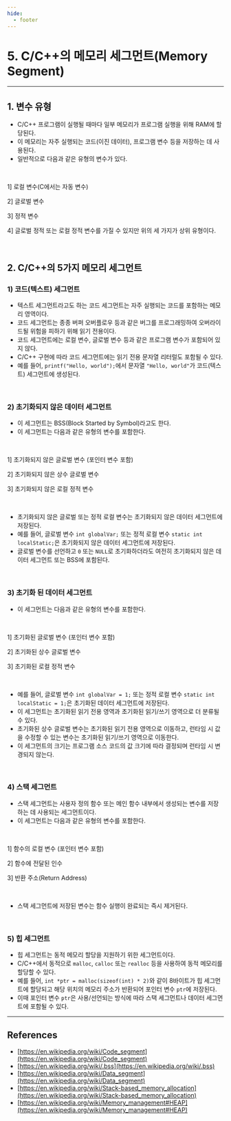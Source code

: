 ```yaml
---
hide:
  - footer
---
```


# 5. C/C++의 메모리 세그먼트(Memory Segment)

---

## 1. 변수 유형

- C/C++ 프로그램이 실행될 때마다 일부 메모리가 프로그램 실행을 위해 RAM에 할당된다.
- 이 메모리는 자주 실행되는 코드(이진 데이터), 프로그램 변수 등을 저장하는 데 사용된다.
- 일반적으로 다음과 같은 유형의 변수가 있다.

<br/>

1] 로컬 변수(C에서는 자동 변수)

2] 글로벌 변수

3] 정적 변수

4] 글로벌 정적 또는 로컬 정적 변수를 가질 수 있지만 위의 세 가지가 상위 유형이다.

<br/>

## 2. C/C++의 5가지 메모리 세그먼트

### 1) 코드(텍스트) 세그먼트

- 텍스트 세그먼트라고도 하는 코드 세그먼트는 자주 실행되는 코드를 포함하는 메모리 영역이다.
- 코드 세그먼트는 종종 버퍼 오버플로우 등과 같은 버그를 프로그래밍하여 오버라이드될 위험을 피하기 위해 읽기 전용이다.
- 코드 세그먼트에는 로컬 변수, 글로벌 변수 등과 같은 프로그램 변수가 포함되어 있지 않다.
- C/C++ 구현에 따라 코드 세그먼트에는 읽기 전용 문자열 리터럴도 포함될 수 있다.
- 예를 들어, `printf("Hello, world");`에서 문자열 `"Hello, world"`가 코드(텍스트) 세그먼트에 생성된다.

<br/>

### 2) 초기화되지 않은 데이터 세그먼트

- 이 세그먼트는 BSS(Block Started by Symbol)라고도 한다.
- 이 세그먼트는 다음과 같은 유형의 변수를 포함한다.

<br/>

1] 초기화되지 않은 글로벌 변수 (포인터 변수 포함)

2] 초기화되지 않은 상수 글로벌 변수

3] 초기화되지 않은 로컬 정적 변수

<br/>

- 초기화되지 않은 글로벌 또는 정적 로컬 변수는 초기화되지 않은 데이터 세그먼트에 저장된다.
- 예를 들어, 글로벌 변수 `int globalVar;` 또는 정적 로컬 변수 `static int localStatic;`은 초기화되지 않은 데이터 세그먼트에 저장된다.
- 글로벌 변수를 선언하고 `0` 또는 `NULL`로 초기화하더라도 여전히 초기화되지 않은 데이터 세그먼트 또는 BSS에 포함된다.

<br/>

### 3) 초기화 된 데이터 세그먼트

- 이 세그먼트는 다음과 같은 유형의 변수를 포함한다.

<br/>

1] 초기화된 글로벌 변수 (포인터 변수 포함)

2] 초기화된 상수 글로벌 변수

3] 초기화된 로컬 정적 변수

<br/>

- 예를 들어, 글로벌 변수 `int globalVar = 1;` 또는 정적 로컬 변수 `static int localStatic = 1;`은 초기화된 데이터 세그먼트에 저장된다.
- 이 세그먼트는 초기화된 읽기 전용 영역과 초기화된 읽기/쓰기 영역으로 더 분류될 수 있다.
- 초기화된 상수 글로벌 변수는 초기화된 읽기 전용 영역으로 이동하고, 런타임 시 값을 수정할 수 있는 변수는 초기화된 읽기/쓰기 영역으로 이동한다.
- 이 세그먼트의 크기는 프로그램 소스 코드의 값 크기에 따라 결정되며 런타임 시 변경되지 않는다.

<br/>

### 4) 스택 세그먼트

- 스택 세그먼트는 사용자 정의 함수 또는 메인 함수 내부에서 생성되는 변수를 저장하는 데 사용되는 세그먼트이다.
- 이 세그먼트는 다음과 같은 유형의 변수를 포함한다.

<br/>

1] 함수의 로컬 변수 (포인터 변수 포함)

2] 함수에 전달된 인수

3] 반환 주소(Return Address)

<br/>

- 스택 세그먼트에 저장된 변수는 함수 실행이 완료되는 즉시 제거된다.

<br/>

### 5) 힙 세그먼트

- 힙 세그먼트는 동적 메모리 할당을 지원하기 위한 세그먼트이다.
- C/C++에서 동적으로 `malloc`, `calloc` 또는 `realloc` 등을 사용하여 동적 메모리를 할당할 수 있다.
- 예를 들어, `int *ptr = malloc(sizeof(int) * 2)`와 같이 8바이트가 힙 세그먼트에 할당되고 해당 위치의 메모리 주소가 반환되어 포인터 변수 `ptr`에 저장된다.
- 이때 포인터 변수 `ptr`은 사용/선언되는 방식에 따라 스택 세그먼트나 데이터 세그먼트에 포함될 수 있다.

---

## References

- [https://en.wikipedia.org/wiki/Code_segment](https://en.wikipedia.org/wiki/Code_segment)
- [https://en.wikipedia.org/wiki/.bss](https://en.wikipedia.org/wiki/.bss)
- [https://en.wikipedia.org/wiki/Data_segment](https://en.wikipedia.org/wiki/Data_segment)
- [https://en.wikipedia.org/wiki/Stack-based_memory_allocation](https://en.wikipedia.org/wiki/Stack-based_memory_allocation)
- [https://en.wikipedia.org/wiki/Memory_management#HEAP](https://en.wikipedia.org/wiki/Memory_management#HEAP)
